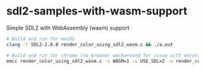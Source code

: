 # sdl2-samples-with-wasm-support
Simple SDL2 with WebAssembly (wasm) support

```bash
# Build and run for macOS
clang -l SDL2-2.0.0 render_color_using_sdl2_wasm.c && ./a.out

# Build and run for chrome (no_browser workaround for issue with emrun)
emcc render_color_using_sdl2_wasm.c -s WASM=1 -s USE_SDL=2 -o render_color_using_sdl2_wasm.html && open http://0.0.0.0:6931/render_color_using_sdl2_wasm.html && emrun --no_browser render_color_using_sdl2_wasm.html
```
